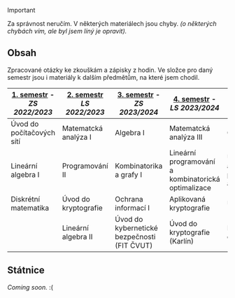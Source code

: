 > [!IMPORTANT]  
> Za správnost neručím. V některých materiálech jsou chyby. *(o některých chybách vím, ale byl jsem líný je opravit).*

## Obsah

Zpracované otázky ke zkouškám a zápisky z hodin. Ve složce pro daný semestr jsou i materiály k dalším předmětům, na které jsem chodil.

| [1. semestr](semestr/1/html.html) - *ZS 2022/2023* | [2. semestr](semestr/2/html.html) *LS 2022/2023* | [3. semestr](semestr/3/html.html) - *ZS 2023/2024* | [4. semestr](semestr/4/html.html) - *LS 2023/2024*  | [5. semestr](semestr/5/html.html) - *ZS 2024/2025*    | [6. semestr](semestr/6/html.html) - *LS 2024/2025* |
| -------------------------------------------------- | ------------------------------------------------ | -------------------------------------------------- | --------------------------------------------------- | ----------------------------------------------------- | -------------------------------------------------- |
| Úvod do počítačových sítí                          | Matematcká analýza I                             | Algebra I                                          | Matematcká analýza III                              | Grafové algoritmy                                     |                                                    |
| Lineární algebra I                                 | Programování II                                  | Kombinatorika a grafy I                            | Lineární programování a kombinatorická optimalizace | Úvod do aproximačních a pravděpodobnostních algoritmů |                                                    |
| Diskrétní matematika                               | Úvod do kryptografie                             | Ochrana informací  I                               | Aplikovaná kryptografie                             | Úvod do teorie čísel                                  |                                                    |
|                                                    | Lineární algebra II                              | Úvod do kybernetické bezpečnosti (FIT ČVUT)        | Úvod do kryptografie (Karlín)                       | Fraktály a chaotická dynamika                         |                                                    |

## Státnice

*Coming soon.* :(